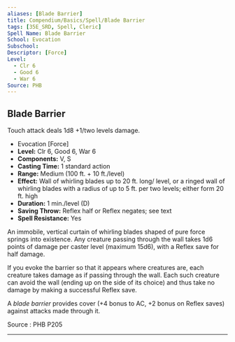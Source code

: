 ```yaml
---
aliases: [Blade Barrier]
title: Compendium/Basics/Spell/Blade Barrier
tags: [35E_SRD, Spell, Cleric]
Spell Name: Blade Barrier
School: Evocation
Subschool: 
Descriptor: [Force]
Level:
  - Clr 6
  - Good 6
  - War 6
Source: PHB
---
```



## Blade Barrier

Touch attack deals 1d8 +1/two levels damage.

*   Evocation [Force]
*   **Level:** Clr 6, Good 6, War 6
*   **Components:** V, S
*   **Casting Time:** 1 standard action
*   **Range:** Medium (100 ft. + 10 ft./level)
*   **Effect:** Wall of whirling blades up to 20 ft. long/ level, or a ringed wall of whirling blades with a radius of up to 5 ft. per two levels; either form 20 ft. high
*   **Duration:** 1 min./level (D)
*   **Saving Throw:** Reflex half or Reflex negates; see text
*   **Spell Resistance:** Yes

<p>An immobile, vertical curtain of whirling blades shaped of pure force springs into existence. Any creature passing through the wall takes 1d6 points of damage per caster level (maximum 15d6), with a Reflex save for half damage.</p><p>If you evoke the barrier so that it appears where creatures are, each creature takes damage as if passing through the wall. Each such creature can avoid the wall (ending up on the side of its choice) and thus take no damage by making a successful Reflex save.</p><p>A <i>blade barrier</i> provides cover (+4 bonus to AC, +2 bonus on Reflex saves) against attacks made through it.</p>

Source : PHB P205

---
